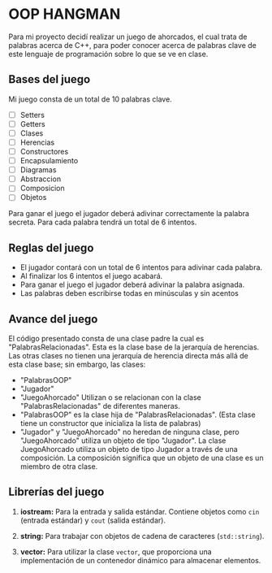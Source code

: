# OOP HANGMAN

Para mi proyecto decidí realizar un juego de ahorcados, el cual trata de palabras acerca de C++, para poder conocer acerca de palabras clave de este lenguaje de programación sobre lo que se ve en clase.


## Bases del juego

Mi juego consta de un total de 10 palabras clave.
 - [ ] Setters
 - [ ] Getters
 - [ ] Clases
 - [ ] Herencias
 - [ ] Constructores
 - [ ] Encapsulamiento
 - [ ] Diagramas
 - [ ] Abstraccion
 - [ ] Composicion
 - [ ] Objetos
 
Para ganar el juego el jugador deberá adivinar correctamente la palabra secreta.
Para cada palabra tendrá un total de 6 intentos.

## Reglas del juego

- El jugador contará con un total de 6 intentos para adivinar cada palabra.
- Al finalizar los 6 intentos el juego acabará.
- Para ganar el juego el jugador deberá adivinar la palabra asignada.
- Las palabras deben escribirse todas en minúsculas y sin acentos


## Avance del juego

El código presentado consta de una clase padre la cual es "PalabrasRelacionadas".
Esta es la clase base de la jerarquía de herencias. Las otras clases no tienen una jerarquía de herencia directa más allá de esta clase base; sin embargo, las clases:
- "PalabrasOOP"
- "Jugador"
- "JuegoAhorcado"
  Utilizan o se relacionan con la clase "PalabrasRelacionadas" de diferentes maneras.
- "PalabrasOOP" es la clase hija de "PalabrasRelacionadas". (Esta clase tiene un constructor que inicializa la lista de palabras)
- "Jugador" y "JuegoAhorcado" no heredan de ninguna clase, pero "JuegoAhorcado" utiliza un objeto de tipo "Jugador".
  La clase JuegoAhorcado utiliza un objeto de tipo Jugador a través de una composición. La composición significa que un objeto de una clase es un miembro de otra clase.


## Librerías del juego

1.  **iostream:** Para la entrada y salida estándar. 
Contiene objetos como `cin` (entrada estándar) y `cout` (salida estándar).
    
3.  **string:** Para trabajar con objetos de cadena de caracteres (`std::string`).
    
4.  **vector:** Para utilizar la clase `vector`, que proporciona una implementación de un contenedor dinámico para almacenar elementos.
